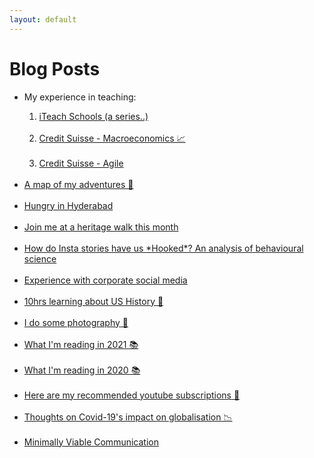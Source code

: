 ```yaml
---
layout: default
---
```

# Blog Posts

<ul class="links">
    <li>My experience in teaching:</li>
    <ol>
        <li><a href="iTeach_index.html">iTeach Schools (a series..)</a></li><br>
        <li><a href="ait_macroeco.html">Credit Suisse - Macroeconomics 📈</a></li><br>
        <li><a href="fintech_agile.html">Credit Suisse - Agile</a></li><br>
    </ol>
    <li><a href="adventures.html">A map of my adventures 🏃</a></li><br>
    <li><a href="hyderabad_menu.html">Hungry in Hyderabad</a></li><br>
    <li><a href="heritage-virtual.html">Join me at a heritage walk this month</a></li><br>
    <li><a href="hooked-stories.html">How do Insta stories have us *Hooked*? An analysis of behavioural science</a></li><br>
    <li><a href="csindiainsta.html">Experience with corporate social media</a></li><br>
    <li><a href="us_history.html">10hrs learning about US History 🔎</a></li><br>
    <li><a href="instagram_preview.html">I do some photography 📸</a></li><br>
    <li><a href="books2021.html">What I'm reading in 2021 📚</a></li><br>
    <li><a href="books2020.html">What I'm reading in 2020 📚</a></li><br>
    <li><a href="self_learning.html">Here are my recommended youtube subscriptions 📼<lottie-player src="https://assets2.lottiefiles.com/private_files/lf30_imyUMa.json"  background="transparent"  speed="1"  style="width: 300px; height: 300px;"  loop  autoplay></lottie-player></a></li><br>
    <!-- <li><a href="memes.html">Addiction to memes 🍄</a></li><br> -->
    <!-- <li><a href="startsmall.html">#StartSmall ₹</a></li><br> -->
    <li><a href="globalisation_covid.html">Thoughts on Covid-19's impact on globalisation 📉 </a></li><br> 
    <li><a href="mvc.html">Minimally Viable Communication</a></li><br>   
    <!-- <ol>
        <li><a href="picture1000words.html">A picture can say a 1000 words 🖼</a></li><br>
    </ol> -->
    

</ul>







<!-- * [](.md) -->
